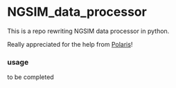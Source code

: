 # NGSIM_data_processor
This is a repo rewriting NGSIM data processor in python.

Really appreciated for the help from [Polaris](https://github.com/lanting52119)!

### usage

to be completed
